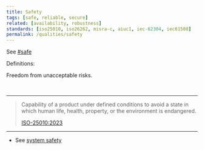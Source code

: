 ```yaml
---
title: Safety
tags: [safe, reliable, secure]
related: [availability, robustness]
standards: [iso25010, iso26262, misra-c, aiuc1, iec-62304, iec61508]
permalink: /qualities/safety
---
```


See [#safe](/tag-safe)

Definitions:

<div class="arc42-help" markdown="1">

Freedom from unacceptable risks.

</div><br>

<hr class="with-no-margin"/>


>Capability of a product under defined conditions to avoid a state in which human life, health, property, or the environment is endangered.
>
>[ISO-25010:2023](/references/#iso-25010-2023)

<hr class="with-no-margin"/>

* See [system safety](https://en.wikipedia.org/wiki/Software_system_safety)

